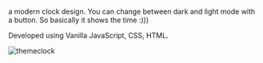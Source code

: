 a modern clock design. You can change between dark and light mode with a button. So basically it shows the time :)))

Developed using Vanilla JavaScript, CSS, HTML.


![themeclock](https://github.com/DolunayP/50Projects-25Days/assets/121766587/58563f4a-0288-46a0-b546-35aaca3b3de0)
